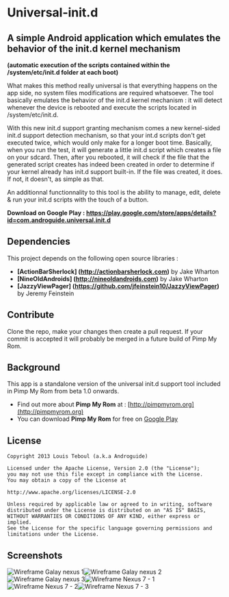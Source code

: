 Universal-init.d
================

## A simple Android application which emulates the behavior of the init.d kernel mechanism
**(automatic execution of the scripts contained within the /system/etc/init.d folder at each boot)**

What makes this method really universal is that everything happens on the app side, no system files modifications are required whatsoever. The tool basically emulates the behavior of the init.d kernel mechanism : it will detect whenever the device is rebooted and execute the scripts located in /system/etc/init.d.

With this new init.d support granting mechanism comes a new kernel-sided init.d support detection mechanism, so that your int.d scripts don't get executed twice, which would only make for a longer boot time.
Basically, when you run the test, it will generate a little init.d script which creates a file on your sdcard. Then, after you rebooted, it will check if the file that the generated script creates has indeed been created in order to determine if your kernel already has init.d support built-in. If the file was created, it does. If not, it doesn't, as simple as that.

An additionnal functionnality to this tool is the ability to manage, edit, delete & run your init.d scripts with the touch of a button.

**Download on Google Play : https://play.google.com/store/apps/details?id=com.androguide.universal.init.d**

## Dependencies
This project depends on the following open source libraries :

* **[ActionBarSherlock] (http://actionbarsherlock.com)** by Jake Wharton
* **[NineOldAndroids] (http://nineoldandroids.com)** by Jake Wharton
* **[JazzyViewPager] (https://github.com/jfeinstein10/JazzyViewPager)** by Jeremy Feinstein

## Contribute
Clone the repo, make your changes then create a pull request. If your commit is accepted it will probably be merged in a future build of Pimp My Rom.

## Background
This app is a standalone version of the universal init.d support tool included in Pimp My Rom from beta 1.0 onwards.

* Find out more about **Pimp My Rom** at : [http://pimpmyrom.org](http://pimpmyrom.org)
* You can download **Pimp My Rom** for free on [Google Play](https://play.google.com/store/apps/details?id=com.androguide.pimp.my.rom)

License
-------

    Copyright 2013 Louis Teboul (a.k.a Androguide)
    
    Licensed under the Apache License, Version 2.0 (the "License");
    you may not use this file except in compliance with the License.
    You may obtain a copy of the License at
    
    http://www.apache.org/licenses/LICENSE-2.0
    
    Unless required by applicable law or agreed to in writing, software
    distributed under the License is distributed on an "AS IS" BASIS,
    WITHOUT WARRANTIES OR CONDITIONS OF ANY KIND, either express or implied.
    See the License for the specific language governing permissions and
    limitations under the License.

## Screenshots

![Wireframe Galay nexus 1](http://168.144.134.166/screenshots/framed-initd1.jpg)![Wireframe Galay nexus 2](http://168.144.134.166/screenshots/framed-initd2.jpg)![Wireframe Galay nexus 3](http://168.144.134.166/screenshots/framed_initd3.jpg)![Wireframe Nexus 7 - 1](http://168.144.134.166/screenshots/framed-initd4.jpg)![Wireframe Nexus 7 - 2](http://168.144.134.166/screenshots/framed-initd5.jpg)![Wireframe Nexus 7 - 3](http://168.144.134.166/screenshots/framed-initd6.jpg)

